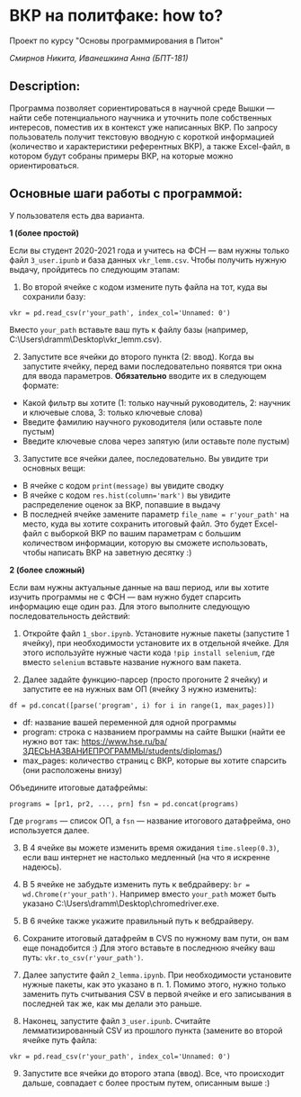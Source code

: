 # ВКР на политфаке: how to? 

Проект по курсу "Основы программирования в Питон"

*Смирнов Никита, Иванешкина Анна (БПТ-181)*

## Description:

Программа позволяет сориентироваться в научной среде Вышки — найти себе потенциального научника и уточнить поле собственных интересов, поместив их в контекст уже написанных ВКР. По запросу пользователь получит текстовую вводную с короткой информацией (количество и характеристики референтных ВКР), а также Excel-файл, в котором будут собраны примеры ВКР, на которые можно ориентироваться. 

## Основные шаги работы с программой:

У пользователя есть два варианта. 

**1 (более простой)** 

Если вы студент 2020-2021 года и учитесь на ФСН — вам нужны только файл `3_user.ipunb` и база данных `vkr_lemm.csv`. Чтобы получить нужную выдачу, пройдитесь по следующим этапам: 

1. Во второй ячейке с кодом измените путь файла на тот, куда вы сохранили базу:

`vkr = pd.read_csv(r'your_path', index_col='Unnamed: 0')` 

Вместо `your_path` вставьте ваш путь к файлу базы (например, C:\Users\dramm\Desktop\vkr_lemm.csv). 

2. Запустите все ячейки до второго пункта (2: ввод). Когда вы запустите ячейку, перед вами последовательно появятся три окна для ввода параметров. **Обязательно** вводите их в следующем формате: 

* Какой фильтр вы хотите (1: только научный руководитель, 2: научник и ключевые слова, 3: только ключевые слова)
* Введите фамилию научного руководителя (или оставьте поле пустым)
* Введите ключевые слова через запятую (или оставьте поле пустым)

3. Запустите все ячейки далее, последовательно. Вы увидите три основных вещи: 

* В ячейке с кодом `print(message)` вы увидите сводку 
* В ячейке с кодом `res.hist(column='mark')` вы увидите распределение оценок за ВКР, попавшие в выдачу
* В последней ячейке замените параметр `file_name = r'your_path'` на место, куда вы хотите сохранить итоговый файл. Это будет Excel-файл с выборкой ВКР по вашим параметрам с большим количеством информации, которую вы сможете использовать, чтобы написать ВКР на заветную десятку :) 


**2 (более сложный)** 

Если вам нужны актуальные данные на ваш период, или вы хотите изучить программы не с ФСН — вам нужно будет спарсить информацию еще один раз. Для этого выполните следующую последовательность действий:

1. Откройте файл `1_sbor.ipynb`. Установите нужные пакеты (запустите 1 ячейку), при необходимости установите их в отдельной ячейке. Для этого используйте нужные части кода `!pip install selenium`, где вместо `selenium` вставьте название нужного вам пакета. 

2. Далее задайте функцию-парсер (просто прогоните 2 ячейку) и запустите ее на нужных вам ОП (ячейку 3 нужно изменить): 

`df = pd.concat([parse('program', i) for i in range(1, max_pages)])`

* df: название вашей переменной для одной программы
* program: строка с названием программы на сайте Вышки (найти ее нужно вот так: https://www.hse.ru/ba/ЗДЕСЬНАЗВАНИЕПРОГРАММЫ/students/diplomas/)
* max_pages: количество страниц с ВКР, которые вы хотите спарсить (они расположены внизу) 

Объедините итоговые датафреймы: 

`programs = [pr1, pr2, ..., prn]
fsn = pd.concat(programs)`

Где `programs` — список ОП, а `fsn` — название итогового датафрейма, оно используется далее. 

3. В 4 ячейке вы можете изменить время ожидания `time.sleep(0.3)`, если ваш интернет не настолько медленный (на что я искренне надеюсь). 

4. В 5 ячейке не забудьте изменить путь к вебдрайверу: `br = wd.Chrome(r'your_path')`. Например вместо `your_path` может быть указано C:\Users\dramm\Desktop\chromedriver.exe.

5. В 6 ячейке также укажите правильный путь к вебдрайверу. 

6. Сохраните итоговый датафрейм в CVS по нужному вам пути, он вам еще понадобится :) Для этого вставьте в последнюю ячейку ваш путь: `vkr.to_csv(r'your_path')`.  

7. Далее запустите файл `2_lemma.ipynb`. При необходимости установите нужные пакеты, как это указано в п. 1. Помимо этого, нужно только заменить путь считывания CSV в первой ячейке и его записывания в последней так же, как мы делали это раньше. 

8. Наконец, запустите файл `3_user.ipunb`. Считайте лемматизированный CSV из прошлого пункта (замените во второй ячейке путь файла: 

`vkr = pd.read_csv(r'your_path', index_col='Unnamed: 0')`

9. Запустите все ячейки до второго этапа (ввод). Все, что происходит дальше, совпадает с более простым путем, описанным выше :) 


